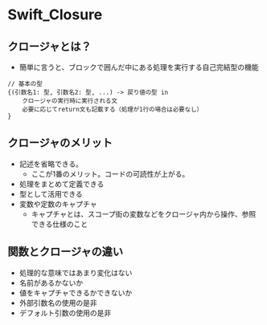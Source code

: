 # Swift_Closure

## クロージャとは？

- 簡単に言うと、ブロックで囲んだ中にある処理を実行する自己完結型の機能

```
// 基本の型
{(引数名1: 型, 引数名2: 型, ...) -> 戻り値の型 in 
	クロージャの実行時に実行される文
	必要に応じてreturn文も記載する（処理が1行の場合は必要なし）
}
```

## クロージャのメリット

- 記述を省略できる。
    - ここが1番のメリット。コードの可読性が上がる。
- 処理をまとめて定義できる
- 型として活用できる
- 変数や定数のキャプチャ
    - キャプチャとは、スコープ街の変数などをクロージャ内から操作、参照できる仕様のこと

## 関数とクロージャの違い
- 処理的な意味ではあまり変化はない
- 名前があるかないか
- 値をキャプチャできるかできないか
- 外部引数名の使用の是非
- デフォルト引数の使用の是非
